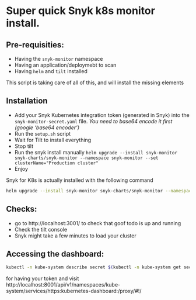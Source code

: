 # Super quick Snyk k8s monitor install.

## Pre-requisities:
- Having the `snyk-monitor` namespace
- Having an application/deploymebt to scan
- Having `helm` and `tilt` installed


This script is taking care of all of this, and will install the missing elements

## Installation
- Add your Snyk Kubernetes integration token (generated in Snyk) into the `snyk-monitor-secret.yaml` file. *You need to base64 encode it first (google ‘base64 encoder’)*
- Run the `setup.sh` script
- Wait for Tilt to install everything
- Stop tilt
- Run the snyk install manually `helm upgrade --install snyk-monitor snyk-charts/snyk-monitor --namespace snyk-monitor --set clusterName="Production cluster"`
- Enjoy


Snyk for K8s is actually installed with the following command
```bash
helm upgrade --install snyk-monitor snyk-charts/snyk-monitor --namespace snyk-monitor --set clusterName="Production cluster"
```

## Checks:
- go to http://localhost:3001/ to check that goof todo is up and running
- Check the tilt console
- Snyk might take a few minutes to load your cluster

## Accessing the dashboard:
```bash
kubectl -n kube-system describe secret $(kubectl -n kube-system get secret | grep admin-sa | awk '{print $1}')
```
for having your token and visit http://localhost:8001/api/v1/namespaces/kube-system/services/https:kubernetes-dashboard:/proxy/#!/
